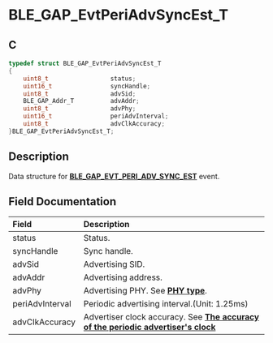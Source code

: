 # BLE_GAP_EvtPeriAdvSyncEst_T

## C

```c
typedef struct BLE_GAP_EvtPeriAdvSyncEst_T
{
    uint8_t                 status;
    uint16_t                syncHandle;
    uint8_t                 advSid;
    BLE_GAP_Addr_T          advAddr;
    uint8_t                 advPhy;
    uint16_t                periAdvInterval;
    uint8_t                 advClkAccuracy;
}BLE_GAP_EvtPeriAdvSyncEst_T;
```

## Description

Data structure for **[BLE_GAP_EVT_PERI_ADV_SYNC_EST](GUID-ADCFB5AA-F06E-4ED9-9227-592A5CE40F39.md)** event.


## Field Documentation

|Field|Description|
|:---|:---|
|status|Status.|
|syncHandle|Sync handle.|
|advSid|Advertising SID.|
|advAddr|Advertising address.|
|advPhy|Advertising PHY. See **[PHY type](GUID-3539A8AA-7029-4450-B077-5B732D664B49.md)**.|
|periAdvInterval|Periodic advertising interval.(Unit: 1.25ms)|
|advClkAccuracy|Advertiser clock accuracy. See **[The accuracy of the periodic advertiser's clock](GUID-A1FC1B73-D9E5-4EC9-91F2-F04EE7A5A522.md)**|
